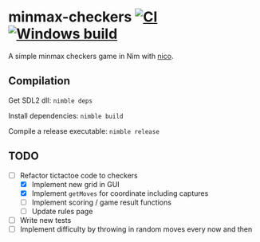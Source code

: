 # minmax-checkers [![CI](https://github.com/tandy-1000/minmax-checkers/actions/workflows/ci.yml/badge.svg)](https://github.com/tandy-1000/minmax-checkers/actions/workflows/ci.yml) [![Windows build](https://github.com/tandy-1000/minmax-checkers/actions/workflows/window.yml/badge.svg)](https://github.com/tandy-1000/minmax-checkers/actions/workflows/window.yml)
A simple minmax checkers game in Nim with [nico](https://github.com/ftsf/nico).

## Compilation
Get SDL2 dll: `nimble deps`

Install dependencies: `nimble build`

Compile a release executable: `nimble release`

## TODO
 - [ ] Refactor tictactoe code to checkers
    - [x] Implement new grid in GUI
    - [x] Implement `getMoves` for coordinate including captures
    - [ ] Implement scoring / game result functions
    - [ ] Update rules page
 - [ ] Write new tests
 - [ ] Implement difficulty by throwing in random moves every now and then
